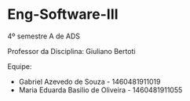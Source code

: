 # Eng-Software-III  

4º semestre A de ADS

Professor da Disciplina: Giuliano Bertoti 

 

Equipe:
 - Gabriel Azevedo de Souza - 1460481911019
 - Maria Eduarda Basilio de Oliveira - 1460481911055
